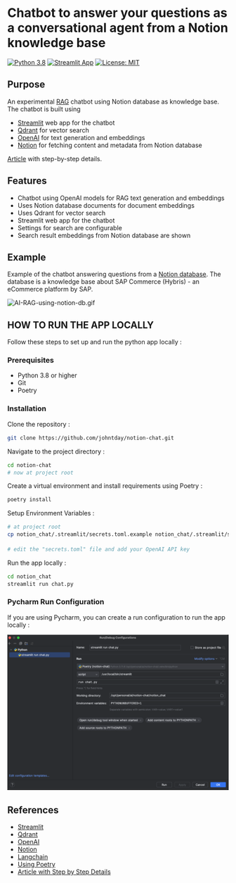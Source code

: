 # Chatbot to answer your questions as a conversational agent from a Notion knowledge base
[![Python 3.8](https://img.shields.io/badge/python-3.8-blue.svg)](https://www.python.org/downloads/release/python-380/)
[![Streamlit App](https://static.streamlit.io/badges/streamlit_badge_black_white.svg)](https://johntday-notion-chat-chat-xcbtq4.streamlit.app/)
[![License: MIT](https://img.shields.io/badge/License-MIT-yellow.svg)](https://opensource.org/licenses/MIT)


## Purpose
An experimental [RAG](https://blogs.nvidia.com/blog/what-is-retrieval-augmented-generation/) chatbot using Notion database as knowledge base. The chatbot is built using
- [Streamlit](https://streamlit.io/) web app for the chatbot
- [Qdrant](https://qdrant.tech/) for vector search
- [OpenAI](https://openai.com/blog/openai-api/) for text generation and embeddings
- [Notion](https://developers.notion.com/) for fetching content and metadata from Notion database

[Article](https://medium.com/@johntday/creating-a-custom-ai-rag-from-your-notion-database-openai-python-langchain-notion-qdrant-f778e2bee3b8) with step-by-step details.

## Features

- Chatbot using OpenAI models for RAG text generation and embeddings
- Uses Notion database documents for document embeddings
- Uses Qdrant for vector search
- Streamlit web app for the chatbot
- Settings for search are configurable
- Search result embeddings from Notion database are shown


## Example

Example of the chatbot answering questions from a [Notion database](https://www.notion.so/johntday/db0ee43b057247c9a897d8dd57ff34a3?v=e16d4dba585746de9c067f4c32c0b020&pvs=4).  The database is a knowledge base about SAP Commerce (Hybris) - an eCommerce platform by SAP.

![AI-RAG-using-notion-db.gif](docs/images/AI-RAG-using-notion-db.gif)



## HOW TO RUN THE APP LOCALLY
Follow these steps to set up and run the python app locally :

### Prerequisites
- Python 3.8 or higher
- Git
- Poetry

### Installation
Clone the repository :

```bash
git clone https://github.com/johntday/notion-chat.git
```

Navigate to the project directory :

```bash
cd notion-chat
# now at project root
```

Create a virtual environment and install requirements using Poetry :
```bash
poetry install
```

Setup Environment Variables :
```bash
# at project root
cp notion_chat/.streamlit/secrets.toml.example notion_chat/.streamlit/secrets.toml

# edit the "secrets.toml" file and add your OpenAI API key
```

Run the app locally :

```bash
cd notion_chat
streamlit run chat.py
```

### Pycharm Run Configuration

If you are using Pycharm, you can create a run configuration to run the app locally :

![img.png](docs/images/img.png)

## References
- [Streamlit](https://streamlit.io/)
- [Qdrant](https://qdrant.tech/)
- [OpenAI](https://openai.com/blog/openai-api/)
- [Notion](https://developers.notion.com/)
- [Langchain](https://python.langchain.com/)
- [Using Poetry](https://johntday.github.io/python-poetry/)
- [Article with Step by Step Details](https://medium.com/@johntday/creating-a-custom-ai-rag-from-your-notion-database-openai-python-langchain-notion-qdrant-f778e2bee3b8)

